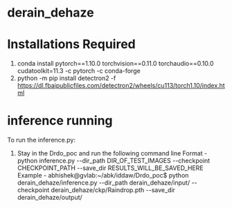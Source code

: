 # derain_dehaze

# Installations Required
1. conda install pytorch==1.10.0 torchvision==0.11.0 torchaudio==0.10.0 cudatoolkit=11.3 -c pytorch -c conda-forge
2. python -m pip install detectron2 -f https://dl.fbaipublicfiles.com/detectron2/wheels/cu113/torch1.10/index.html

# inference running 
To run the inference.py:
  1. Stay in the Drdo_poc and run the following command line
     Format - python inference.py --dir_path DIR_OF_TEST_IMAGES --checkpoint CHECKPOINT_PATH --save_dir RESULTS_WILL_BE_SAVED_HERE 
     Example - abhishek@gvlab:~/abk/iddaw/Drdo_poc$ python derain_dehaze/inference.py --dir_path derain_dehaze/input/ --checkpoint derain_dehaze/ckp/Raindrop.pth --save_dir derain_dehaze/output/

     
